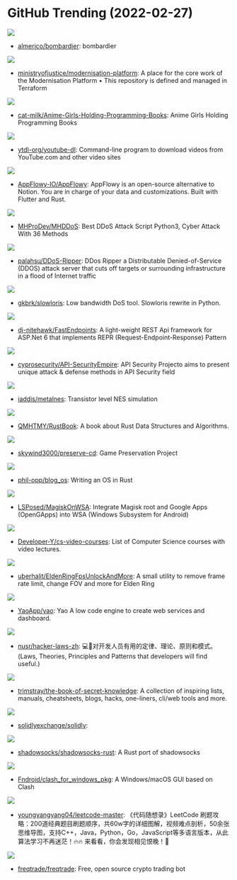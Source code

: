 # GitHub Trending (2022-02-27)

![](https://img.shields.io/badge/Shell-New%2051-green?style=flat-square&logo=appveyor)
- [almerico/bombardier](https://github.com/almerico/bombardier): bombardier

![](https://img.shields.io/badge/HCL-New%2024-green?style=flat-square&logo=appveyor)
- [ministryofjustice/modernisation-platform](https://github.com/ministryofjustice/modernisation-platform): A place for the core work of the Modernisation Platform • This repository is defined and managed in Terraform

![](https://img.shields.io/badge/none-New%20281-green?style=flat-square&logo=appveyor)
- [cat-milk/Anime-Girls-Holding-Programming-Books](https://github.com/cat-milk/Anime-Girls-Holding-Programming-Books): Anime Girls Holding Programming Books

![](https://img.shields.io/badge/Python-New%2035-green?style=flat-square&logo=appveyor)
- [ytdl-org/youtube-dl](https://github.com/ytdl-org/youtube-dl): Command-line program to download videos from YouTube.com and other video sites

![](https://img.shields.io/badge/Rust-New%20206-green?style=flat-square&logo=appveyor)
- [AppFlowy-IO/AppFlowy](https://github.com/AppFlowy-IO/AppFlowy): AppFlowy is an open-source alternative to Notion. You are in charge of your data and customizations. Built with Flutter and Rust.

![](https://img.shields.io/badge/Python-New%20210-green?style=flat-square&logo=appveyor)
- [MHProDev/MHDDoS](https://github.com/MHProDev/MHDDoS): Best DDoS Attack Script Python3, Cyber Attack With 36 Methods

![](https://img.shields.io/badge/Python-New%2089-green?style=flat-square&logo=appveyor)
- [palahsu/DDoS-Ripper](https://github.com/palahsu/DDoS-Ripper): DDos Ripper a Distributable Denied-of-Service (DDOS) attack server that cuts off targets or surrounding infrastructure in a flood of Internet traffic

![](https://img.shields.io/badge/Python-New%2013-green?style=flat-square&logo=appveyor)
- [gkbrk/slowloris](https://github.com/gkbrk/slowloris): Low bandwidth DoS tool. Slowloris rewrite in Python.

![](https://img.shields.io/badge/C%23-New%20133-green?style=flat-square&logo=appveyor)
- [dj-nitehawk/FastEndpoints](https://github.com/dj-nitehawk/FastEndpoints): A light-weight REST Api framework for ASP.Net 6 that implements REPR (Request-Endpoint-Response) Pattern

![](https://img.shields.io/badge/none-New%20121-green?style=flat-square&logo=appveyor)
- [cyprosecurity/API-SecurityEmpire](https://github.com/cyprosecurity/API-SecurityEmpire): API Security Projecto aims to present unique attack & defense methods in API Security field

![](https://img.shields.io/badge/JavaScript-New%20436-green?style=flat-square&logo=appveyor)
- [iaddis/metalnes](https://github.com/iaddis/metalnes): Transistor level NES simulation

![](https://img.shields.io/badge/Rust-New%20110-green?style=flat-square&logo=appveyor)
- [QMHTMY/RustBook](https://github.com/QMHTMY/RustBook): A book about Rust Data Structures and Algorithms.

![](https://img.shields.io/badge/none-New%20127-green?style=flat-square&logo=appveyor)
- [skywind3000/preserve-cd](https://github.com/skywind3000/preserve-cd): Game Preservation Project

![](https://img.shields.io/badge/HTML-New%20196-green?style=flat-square&logo=appveyor)
- [phil-opp/blog_os](https://github.com/phil-opp/blog_os): Writing an OS in Rust

![](https://img.shields.io/badge/none-New%20155-green?style=flat-square&logo=appveyor)
- [LSPosed/MagiskOnWSA](https://github.com/LSPosed/MagiskOnWSA): Integrate Magisk root and Google Apps (OpenGApps) into WSA (Windows Subsystem for Android)

![](https://img.shields.io/badge/none-New%20235-green?style=flat-square&logo=appveyor)
- [Developer-Y/cs-video-courses](https://github.com/Developer-Y/cs-video-courses): List of Computer Science courses with video lectures.

![](https://img.shields.io/badge/C%23-New%2058-green?style=flat-square&logo=appveyor)
- [uberhalit/EldenRingFpsUnlockAndMore](https://github.com/uberhalit/EldenRingFpsUnlockAndMore): A small utility to remove frame rate limit, change FOV and more for Elden Ring

![](https://img.shields.io/badge/Go-New%20140-green?style=flat-square&logo=appveyor)
- [YaoApp/yao](https://github.com/YaoApp/yao): Yao A low code engine to create web services and dashboard.

![](https://img.shields.io/badge/none-New%20133-green?style=flat-square&logo=appveyor)
- [nusr/hacker-laws-zh](https://github.com/nusr/hacker-laws-zh): 💻📖对开发人员有用的定律、理论、原则和模式。(Laws, Theories, Principles and Patterns that developers will find useful.)

![](https://img.shields.io/badge/none-New%20164-green?style=flat-square&logo=appveyor)
- [trimstray/the-book-of-secret-knowledge](https://github.com/trimstray/the-book-of-secret-knowledge): A collection of inspiring lists, manuals, cheatsheets, blogs, hacks, one-liners, cli/web tools and more.

![](https://img.shields.io/badge/Solidity-New%206-green?style=flat-square&logo=appveyor)
- [solidlyexchange/solidly](https://github.com/solidlyexchange/solidly): 

![](https://img.shields.io/badge/Rust-New%209-green?style=flat-square&logo=appveyor)
- [shadowsocks/shadowsocks-rust](https://github.com/shadowsocks/shadowsocks-rust): A Rust port of shadowsocks

![](https://img.shields.io/badge/none-New%2068-green?style=flat-square&logo=appveyor)
- [Fndroid/clash_for_windows_pkg](https://github.com/Fndroid/clash_for_windows_pkg): A Windows/macOS GUI based on Clash

![](https://img.shields.io/badge/none-New%2048-green?style=flat-square&logo=appveyor)
- [youngyangyang04/leetcode-master](https://github.com/youngyangyang04/leetcode-master): 《代码随想录》LeetCode 刷题攻略：200道经典题目刷题顺序，共60w字的详细图解，视频难点剖析，50余张思维导图，支持C++，Java，Python，Go，JavaScript等多语言版本，从此算法学习不再迷茫！🔥🔥 来看看，你会发现相见恨晚！🚀

![](https://img.shields.io/badge/Python-New%2019-green?style=flat-square&logo=appveyor)
- [freqtrade/freqtrade](https://github.com/freqtrade/freqtrade): Free, open source crypto trading bot

